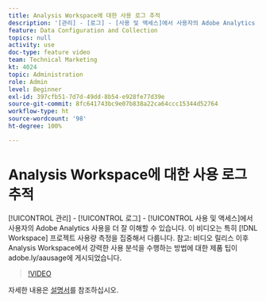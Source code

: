 ```yaml
---
title: Analysis Workspace에 대한 사용 로그 추적
description: '[관리] - [로그] - [사용 및 액세스]에서 사용자의 Adobe Analytics 사용을 더 잘 이해할 수 있습니다. 이 비디오는 특히 작업 영역 프로젝트 사용량 측정을 집중해서 다룹니다.'
feature: Data Configuration and Collection
topics: null
activity: use
doc-type: feature video
team: Technical Marketing
kt: 4024
topic: Administration
role: Admin
level: Beginner
exl-id: 397cfb51-7d7d-49dd-8b54-e928fe77d39e
source-git-commit: 8fc641743bc9e07b838a22ca64ccc15344d52764
workflow-type: ht
source-wordcount: '98'
ht-degree: 100%

---
```


# Analysis Workspace에 대한 사용 로그 추적

[!UICONTROL 관리] - [!UICONTROL 로그] - [!UICONTROL 사용 및 액세스]에서 사용자의 Adobe Analytics 사용을 더 잘 이해할 수 있습니다. 이 비디오는 특히 [!DNL Workspace] 프로젝트 사용량 측정을 집중해서 다룹니다. 참고: 비디오 릴리스 이후 Analysis Workspace에서 강력한 사용 분석을 수행하는 방법에 대한 제품 팁이 adobe.ly/aausage에 게시되었습니다.

>[!VIDEO](https://video.tv.adobe.com/v/29768/?quality=12&learn=on)

자세한 내용은 [설명서](https://experienceleague.adobe.com/docs/analytics/admin/admin-tools/logs.html?lang=ko)를 참조하십시오.
